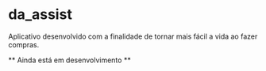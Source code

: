 # da_assist

Aplicativo desenvolvido com a finalidade de tornar mais fácil a vida ao fazer compras. 

** Ainda está em desenvolvimento **

